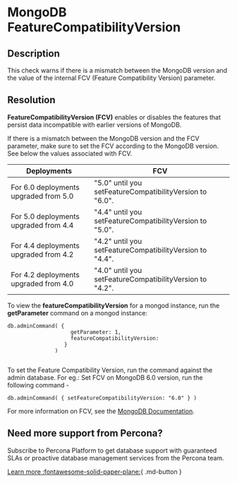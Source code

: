 # MongoDB FeatureCompatibilityVersion

## Description
This check warns if there is a mismatch between the MongoDB version and the value of the internal FCV (Feature Compatibility Version) parameter.

## Resolution

**FeatureCompatibilityVersion (FCV)** enables or disables the features that persist data incompatible with earlier versions of MongoDB.


If there is a mismatch between the MongoDB version and the FCV parameter, make sure to set the FCV according to the MongoDB version. 
See below the values associated with FCV.

|Deployments | FCV |
|--------------------------------------|---|
|For 6.0 deployments upgraded from 5.0 | "5.0" until you setFeatureCompatibilityVersion to "6.0". |
|For 5.0 deployments upgraded from 4.4 | "4.4" until you setFeatureCompatibilityVersion to "5.0". |
|For 4.4 deployments upgraded from 4.2 | "4.2" until you setFeatureCompatibilityVersion to "4.4". |
|For 4.2 deployments upgraded from 4.0 | "4.0" until you setFeatureCompatibilityVersion to "4.2". |


To view the **featureCompatibilityVersion** for a mongod instance, run the **getParameter** command on a mongod instance:

```
db.adminCommand( {
                    getParameter: 1,                    
                    featureCompatibilityVersion:     
                  }
               )
               
```
To set the Feature Compatibility Version, run the command against the admin database. 
For eg.: Set FCV on MongoDB 6.0 version, run the following command -
```
db.adminCommand( { setFeatureCompatibilityVersion: "6.0" } )
```

For more information on FCV, see the [MongoDB Documentation](https://www.mongodb.com/docs/manual/reference/command/setFeatureCompatibilityVersion/).




## Need more support from Percona?
Subscribe to Percona Platform to get database support with guaranteed SLAs or proactive database management services from the Percona team.

[Learn more :fontawesome-solid-paper-plane:](https://per.co.na/subscribe){ .md-button }
